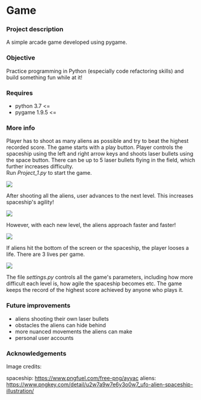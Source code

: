 # Game

### Project description

A simple arcade game developed using pygame.


### Objective

Practice programming in Python (especially code refactoring skills) and build something fun while at it!


### Requires

* python 3.7 <=
* pygame 1.9.5 <=

### More info

Player has to shoot as many aliens as possible and try to beat the highest recorded score. The game starts with a play button. Player controls the spaceship using the left and right arrow keys and shoots laser bullets using the space button.
There can be up to 5 laser bullets flying in the field, which further increases difficulty.  
Run *Project_1.py* to start the game.

![](gif_1.gif)  

After shooting all the aliens, user advances to the next level. This increases spaceship's agility!

![](gif_2.gif) 
 

However, with each new level, the aliens approach faster and faster!

![](gif_3.gif) 


If aliens hit the bottom of the screen or the spaceship, the player looses a life. There are 3 lives per game.

![](gif_4.gif)


The file *settings.py* controls all the game's parameters, including how more difficult each level is, how agile the spaceship becomes etc.
The game keeps the record of the highest score achieved by anyone who plays it.

### Future improvements

* aliens shooting their own laser bullets
* obstacles the aliens can hide behind
* more nuanced movements the aliens can make
* personal user accounts


### Acknowledgements

Image credits:

spaceship: https://www.pngfuel.com/free-png/ayyac 
aliens: https://www.pngkey.com/detail/u2w7a9w7e6y3o0w7_ufo-alien-spaceship-illustration/

